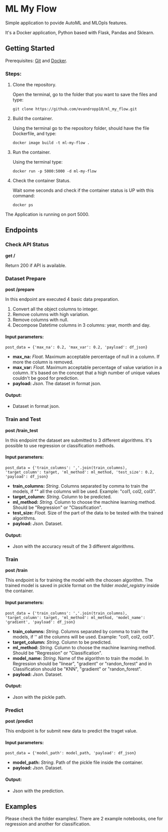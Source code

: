 # ML My Flow
Simple application to povide AutoML and MLOpls features.

It's a Docker application, Python based with Flask, Pandas and Sklearn.

## Getting Started
Prerequisites: [Git](https://git-scm.com/book/en/v2/Getting-Started-Installing-Git) and [Docker](https://docs.docker.com/engine/install/).

### Steps:
1. Clone the repository.
   
    Open the terminal, go to the folder that you want to save the files and type: 

    ```git clone https://github.com/evandropp10/ml_my_flow.git```

2. Build the container.
   
    Using the terminal go to the repository folder, should have the file Dockerfile, and type:

    ```docker image build -t ml-my-flow .```

3. Run the container.
   
    Using the terminal type:

    ```docker run -p 5000:5000 -d ml-my-flow```

4. Check the container Status.
   
    Wait some seconds and check if the container status is UP with this command:

    ```docker ps```

The Application is running on port 5000.

## Endpoints

### Check API Status
**get /**

Return 200 if API is available.

### Dataset Prepare
**post /prepare**

In this endpoint are executed 4 basic data preparation.
1. Convert all the object columns to integer.
2. Remove columns with high variation. 
3. Remove columns with null.
4. Decompose Datetime columns in 3 columns: year, month and day.
   
#### Input parameters:
  
```post_data = {'max_na': 0.2, 'max_var': 0.2, 'payload': df_json}```
* **max_na:** *Float*. Maximum acceptable percentage of null in a column. If more the column is removed.
* **max_var:** *Float*. Maximum acceptable percentage of value variation in a column. It's based on the concept that a high number of unique values couldn't be good for prediction.
* **payload:** *Json*. The dataset in format json.

#### Output:
* Dataset in format json.


### Train and Test
**post /train_test**

In this endpoint the dataset are submitted to 3 different algorithms. It's possible to use regression or classification methods.

#### Input parameters:
  
```post_data = {'train_columns': ','.join(train_columns), 'target_column': target, 'ml_method': ml_method, 'test_size': 0.2, 'payload': df_json}```
* **train_columns:** *String*. Columns separated by comma to train the models, if "" all the columns will be used. Example: "col1, col2, col3".
* **target_column:**  *String*. Column to be predicted.
* **ml_method:** *String*. Column to choose the machine learning method. Should be "Regression" or "Classification".
* **test_size:** *Float*. Size of the part of the data to be tested with the trained algorithms.
* **payload:** *Json*. Dataset.

#### Output:
* Json with the accuracy result of the 3 different algorithms.

### Train
**post /train**

This endpoint is for training the model with the choosen algorithm. The trained model is saved in pickle format on the folder *model_registry* inside the container.

#### Input parameters:
  
```post_data = {'train_columns': ','.join(train_columns), 'target_column': target, 'ml_method': ml_method, 'model_name': 'gradient', 'payload': df_json}```
* **train_columns:** *String*. Columns separated by comma to train the models, if '' all the columns will be used. Example: "col1, col2, col3".
* **target_column:**  *String*. Column to be predicted.
* **ml_method:** *String*. Column to choose the machine learning method. Should be "Regression" or "Classification".
* **model_name:** *String*. Name of the algorithm to train the model. In Regression should be "linear", "gradient" or "randon_forest" and in Classification should be "KNN", "gradient" or "randon_forest".
* **payload:** *Json*. Dataset.

#### Output:
* Json with the pickle path.

### Predict
**post /predict**

This endpoint is for submit new data to predict the traget value.

#### Input parameters:
  
```post_data = {'model_path': model_path, 'payload': df_json}```
* **model_path:** *String*. Path of the pickle file inside the container.
* **payload:** *Json*. Dataset.

#### Output:
* Json with the prediction.

## Examples
Please check the folder examples/. There are 2 example notebooks, one for regression and another for classification.
  








